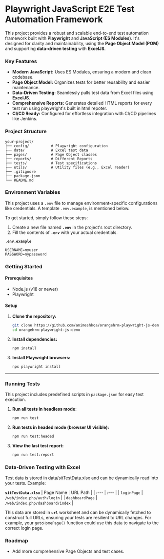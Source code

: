 # Playwright JavaScript E2E Test Automation Framework
This project provides a robust and scalable end-to-end test automation framework built with **Playwright** and **JavaScript (ES Modules)**. It's designed for clarity and maintainability, using the **Page Object Model (POM)** and supporting **data-driven testing** with **ExcelJS**.

### Key Features
* **Modern JavaScript:** Uses ES Modules, ensuring a modern and clean codebase.
* **Page Object Model:** Organizes tests for better reusability and easier maintenance.
* **Data-Driven Testing:** Seamlessly pulls test data from Excel files using **ExcelJS**.
* **Comprehensive Reports:** Generates detailed HTML reports for every test run using playwright's built in html repoter.
* **CI/CD Ready:** Configured for effortless integration with CI/CD pipelines like Jenkins.

### Project Structure
```text
your-project/
├── config/          # Playwright configuration
├── data/            # Excel test data
├── pages/           # Page Object classes
├── reports/         # Different Reports
├── tests/           # Test specifications
├── utils/           # Utility files (e.g., Excel reader)
├── .gitignore
├── package.json
└── README.md
```

### Environment Variables

This project uses a `.env` file to manage environment-specific configurations like credentials. A template `.env.example`, is mentioned below.

To get started, simply follow these steps:

1.  Create a new file named **`.env`** in the project's root directory.
2.  Fill the contents of **`.env`** with your actual credentials.

**`.env.example`**
```text
USERNAME=myuser
PASSWORD=mypassword
```

### Getting Started

#### Prerequisites
* Node.js (v18 or newer)
* Playwright

#### Setup
1.  **Clone the repository:**
    ```bash
    git clone https://github.com/animeshkqa/orangehrm-playwright-js-demo.git
    cd orangehrm-playwright-js-demo
    ```

2.  **Install dependencies:**
    ```bash
    npm install
    ```

3.  **Install Playwright browsers:**
    ```bash
    npx playwright install
    ```

---

### Running Tests

This project includes predefined scripts in `package.json` for easy test execution.

1.  **Run all tests in headless mode:**
    ```bash
    npm run test
    ```

2.  **Run tests in headed mode (browser UI visible):**
    ```bash
    npm run test:headed
    ```

3.  **View the last test report:**
    ```bash
    npm run test:report
    ```

### Data-Driven Testing with Excel

Test data is stored in data/sitTestData.xlsx and can be dynamically read into your tests.
Example:

**`sitTestData.xlsx`**
| Page Name | URL Path |
| :--- | :--- |
| `loginPage` | `/web/index.php/auth/login` |
| `dashboardPage` | `/web/index.php/dashboard/index` |

This data are stored in **`url`** worksheet and can be dynamically fetched to construct full URLs, ensuring your tests are resilient to URL changes. For example, your `gotoHomePage()` function could use this data to navigate to the correct login page.

### Roadmap
* Add more comprehensive Page Objects and test cases.

